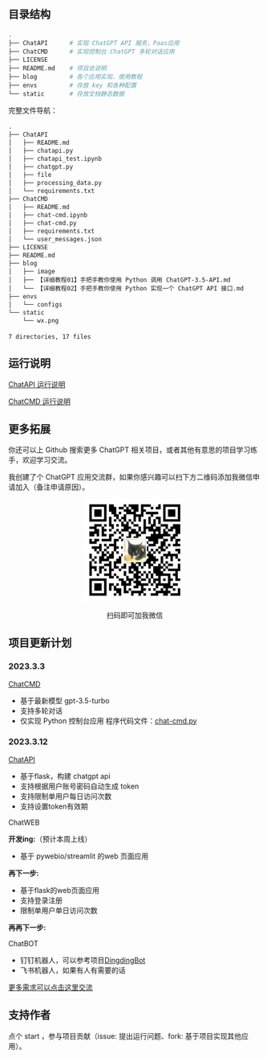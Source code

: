 ## 目录结构

```bash
.
├── ChatAPI      # 实现 ChatGPT API 服务，Paas应用
├── ChatCMD      # 实现控制台 ChatGPT 多轮对话应用
├── LICENSE  
├── README.md    # 项目总说明
├── blog         # 各个应用实现、使用教程
├── envs         # 存放 key 和各种配置
└── static       # 存放文档静态数据
```

完整文件导航：

```
.
├── ChatAPI
│   ├── README.md
│   ├── chatapi.py
│   ├── chatapi_test.ipynb
│   ├── chatgpt.py
│   ├── file
│   ├── processing_data.py
│   └── requirements.txt
├── ChatCMD
│   ├── README.md
│   ├── chat-cmd.ipynb
│   ├── chat-cmd.py
│   ├── requirements.txt
│   └── user_messages.json
├── LICENSE
├── README.md
├── blog
│   ├── image
│   ├── 【详细教程01】手把手教你使用 Python 调用 ChatGPT-3.5-API.md
│   └── 【详细教程02】手把手教你使用 Python 实现一个 ChatGPT API 接口.md
├── envs
│   └── configs
└── static
    └── wx.png

7 directories, 17 files
```

## 运行说明

[ChatAPI 运行说明](https://github.com/XksA-me/ChatGPT-3.5-API/blob/master/ChatAPI/README.md)

[ChatCMD 运行说明](https://github.com/XksA-me/ChatGPT-3.5-API/blob/master/ChatCMD/README.md)

## 更多拓展

你还可以上 Github 搜索更多 ChatGPT 相关项目，或者其他有意思的项目学习练手，欢迎学习交流。

我创建了个 ChatGPT 应用交流群，如果你感兴趣可以扫下方二维码添加我微信申请加入（备注申请原因）。

<center>
<img src="./static/wx.png" width=40% />
<p>扫码即可加我微信</p>
</center>

## 项目更新计划

### 2023.3.3

[ChatCMD](https://github.com/XksA-me/ChatGPT-3.5-API/tree/master/ChatCMD)

- 基于最新模型 gpt-3.5-turbo
- 支持多轮对话
- 仅实现 Python 控制台应用
  程序代码文件：[chat-cmd.py](https://github.com/XksA-me/ChatGPT-3.5-API/blob/master/ChatCMD/chat-cmd.py)

### 2023.3.12

[ChatAPI](https://github.com/XksA-me/ChatGPT-3.5-API/tree/master/ChatAPI)

- 基于flask，构建 chatgpt api
- 支持根据用户账号密码自动生成 token
- 支持限制单用户每日访问次数
- 支持设置token有效期

ChatWEB

**开发ing:**（预计本周上线）

- 基于 pywebio/streamlit 的web 页面应用

**再下一步:**

- 基于flask的web页面应用
- 支持登录注册
- 限制单用户单日访问次数

**再再下一步:**

ChatBOT

- 钉钉机器人，可以参考项目[DingdingBot](https://github.com/XksA-me/DingdingBot)
- 飞书机器人，如果有人有需要的话

[更多需求可以点击这里交流](https://github.com/XksA-me/ChatGPT-3.5-API/issues/2)

## 支持作者

点个 start ，参与项目贡献（issue: 提出运行问题、fork: 基于项目实现其他应用）。
